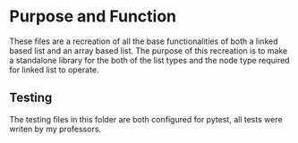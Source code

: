 # Purpose and Function
These files are a recreation of all the base functionalities of both a linked based list and an array based list. The purpose of this recreation is to make a standalone library for the both of the list types and the node type required for linked list to operate.

## Testing
The testing files in this folder are both configured for pytest, all tests were writen by my professors.
